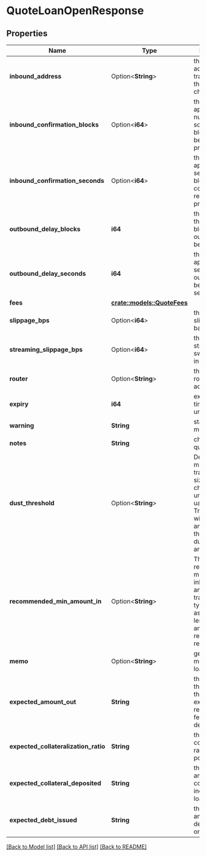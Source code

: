 # QuoteLoanOpenResponse

## Properties

Name | Type | Description | Notes
------------ | ------------- | ------------- | -------------
**inbound_address** | Option<**String**> | the inbound address for the transaction on the source chain | [optional]
**inbound_confirmation_blocks** | Option<**i64**> | the approximate number of source chain blocks required before processing | [optional]
**inbound_confirmation_seconds** | Option<**i64**> | the approximate seconds for block confirmations required before processing | [optional]
**outbound_delay_blocks** | **i64** | the number of thorchain blocks the outbound will be delayed | 
**outbound_delay_seconds** | **i64** | the approximate seconds for the outbound delay before it will be sent | 
**fees** | [**crate::models::QuoteFees**](QuoteFees.md) |  | 
**slippage_bps** | Option<**i64**> | the total swap slippage in basis points | [optional]
**streaming_slippage_bps** | Option<**i64**> | the total streaming swap slippage in basis points | [optional]
**router** | Option<**String**> | the EVM chain router contract address | [optional]
**expiry** | **i64** | expiration timestamp in unix seconds | 
**warning** | **String** | static warning message | 
**notes** | **String** | chain specific quote notes | 
**dust_threshold** | Option<**String**> | Defines the minimum transaction size for the chain in base units (sats, wei, uatom). Transctions with asset amounts lower than the dust_threshold are ignored. | [optional]
**recommended_min_amount_in** | Option<**String**> | The recommended minimum inbound amount for this transaction type & inbound asset. Sending less than this amount could result in failed refunds. | [optional]
**memo** | Option<**String**> | generated memo for the loan open | [optional]
**expected_amount_out** | **String** | the amount of the target asset the user can expect to receive after fees in 1e8 decimals | 
**expected_collateralization_ratio** | **String** | the expected collateralization ratio in basis points | 
**expected_collateral_deposited** | **String** | the expected amount of collateral increase on the loan | 
**expected_debt_issued** | **String** | the expected amount of TOR debt increase on the loan | 

[[Back to Model list]](../README.md#documentation-for-models) [[Back to API list]](../README.md#documentation-for-api-endpoints) [[Back to README]](../README.md)


